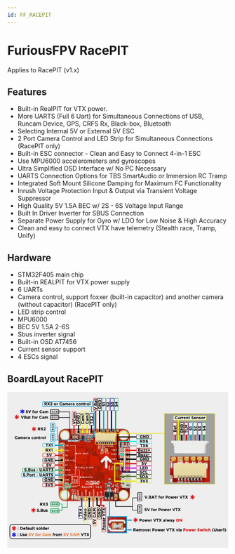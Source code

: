 ```yaml
---
id: FF_RACEPIT
---
```


# FuriousFPV RacePIT

Applies to RacePIT (v1.x)

## Features

- Built-in RealPIT for VTX power.
- More UARTS (Full 6 Uart) for Simultaneous Connections of USB, Runcam Device, GPS, CRFS Rx, Black-box, Bluetooth
- Selecting Internal 5V or External 5V ESC
- 2 Port Camera Control and LED Strip for Simultaneous Connections (RacePIT only)
- Built-in ESC connector - Clean and Easy to Connect 4-in-1 ESC
- Use MPU6000 accelerometers and gyroscopes
- Ultra Simplified OSD Interface w/ No PC Necessary
- UARTS Connection Options for TBS SmartAudio or Immersion RC Tramp
- Integrated Soft Mount Silicone Damping for Maximum FC Functionality
- Inrush Voltage Protection Input & Output via Transient Voltage Suppressor
- High Quality 5V 1.5A BEC w/ 2S - 6S Voltage Input Range
- Built In Driver Inverter for SBUS Connection
- Separate Power Supply for Gyro w/ LDO for Low Noise & High Accuracy
- Clean and easy to connect VTX have telemetry (Stealth race, Tramp, Unify)

## Hardware

- STM32F405 main chip
- Built-in REALPIT for VTX power supply
- 6 UARTs
- Camera control, support foxxer (built-in capacitor) and another camera (without capacitor) (RacePIT only)
- LED strip control
- MPU6000
- BEC 5V 1.5A 2-6S
- Sbus inverter signal
- Built-in OSD AT7456
- Current sensor support
- 4 ESCs signal

## BoardLayout RacePIT

![RacePIT](images/FF_RacePIT.jpg)
